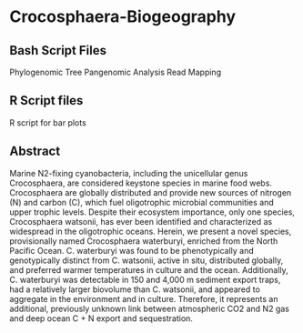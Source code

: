 # Crocosphaera-Biogeography

## Bash Script Files
Phylogenomic Tree 
Pangenomic Analysis 
Read Mapping

## R Script files
R script for bar plots

## Abstract

Marine N2-fixing cyanobacteria, including the unicellular genus Crocosphaera, are considered keystone species in marine food webs. Crocosphaera are globally distributed and provide new sources of nitrogen (N) and carbon (C), which fuel oligotrophic microbial communities and upper trophic levels. Despite their ecosystem importance, only one species, Crocosphaera watsonii, has ever been identified and characterized as widespread in the oligotrophic oceans. Herein, we present a novel species, provisionally named Crocosphaera waterburyi, enriched from the North Pacific Ocean. C. waterburyi was found to be phenotypically and genotypically distinct from C. watsonii, active in situ, distributed globally, and preferred warmer temperatures in culture and the ocean. Additionally, C. waterburyi was detectable in 150 and 4,000 m sediment export traps, had a relatively larger biovolume than C. watsonii, and appeared to aggregate in the environment and in culture. Therefore, it represents an additional, previously unknown link between atmospheric CO2 and N2 gas and deep ocean C + N export and sequestration.
